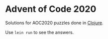 # Advent of Code 2020

Solutions for AOC2020 puzzles done in [Clojure][1].

Use `lein run` to see the answers.

[1]: https://clojure.org/
